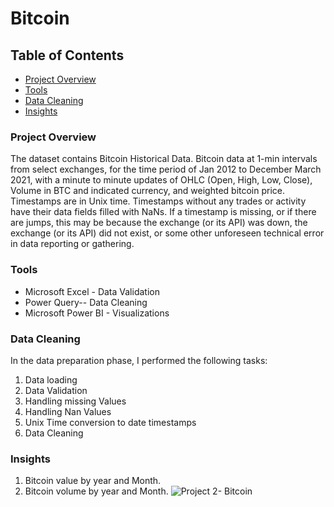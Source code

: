 # Bitcoin
## Table of Contents

- [Project Overview](#project-overview)
- [Tools](#tools)
- [Data Cleaning](#data-cleaning)
- [Insights](#insights)
### Project Overview

The dataset contains Bitcoin Historical Data.
Bitcoin data at 1-min intervals from select exchanges, for the time period of Jan 2012 to December March 2021, with a minute to minute updates of OHLC (Open, High, Low, Close), Volume in BTC and indicated currency, and weighted bitcoin price. Timestamps are in Unix time. Timestamps without any trades or activity have their data fields filled with NaNs. If a timestamp is missing, or if there are jumps, this may be because the exchange (or its API) was down, the exchange (or its API) did not exist, or some other unforeseen technical error in data reporting or gathering. 
### Tools 
- Microsoft Excel - Data Validation
- Power Query-- Data Cleaning
- Microsoft Power BI - Visualizations

### Data Cleaning
In the data preparation phase, I performed the following tasks:
1. Data loading
2. Data Validation
3. Handling missing Values
4. Handling Nan Values
5. Unix Time conversion to date timestamps
6. Data Cleaning
### Insights
1. Bitcoin value by year and Month.
2. Bitcoin volume by year and Month.
![Project 2- Bitcoin](https://github.com/Yakdam-Datanalyst/Bitcoin/assets/150525531/36678980-162d-4f85-9745-abeba7cfba63)
